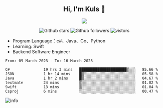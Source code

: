 <h2 align="center"> Hi, I'm Kuls 👋 </h2>
<p align="center">
    <p align="center">
        <img src=" https://avatars.githubusercontent.com/u/42165104?s=460&u=5c7fbf0bce7d4b38a15a44676e6f64b529e47598&v=4"/>
    </p>
    <p align="center">
      <img src="https://img.shields.io/github/stars/hellokuls?style=social" alt="Github stars" />
      <img src="https://img.shields.io/github/followers/hellokuls?style=social" alt="Github followers" />
      <img src="https://visitor-badge.glitch.me/badge?page_id=hellokuls.readme" alt="vistors" />
    </p>
</p>

- Program Language：c#、Java、Go、Python
- Learning: Swift
- Backend Software Engineer

<!--START_SECTION:waka-->

```text
From: 09 March 2023 - To: 16 March 2023

C#               19 hrs 3 mins   █████████████████████▒░░░   85.66 %
JSON             1 hr 14 mins    █▒░░░░░░░░░░░░░░░░░░░░░░░   05.58 %
Java             1 hr 2 mins     █▒░░░░░░░░░░░░░░░░░░░░░░░   04.67 %
textmate         24 mins         ▒░░░░░░░░░░░░░░░░░░░░░░░░   01.82 %
Swift            13 mins         ▒░░░░░░░░░░░░░░░░░░░░░░░░   01.04 %
Csproj           6 mins          ░░░░░░░░░░░░░░░░░░░░░░░░░   00.47 %
```

<!--END_SECTION:waka-->

![info](https://github-readme-stats.vercel.app/api?username=hellokuls&show_icons=true&count_private=true&hide=prs&theme=default_repocard)


